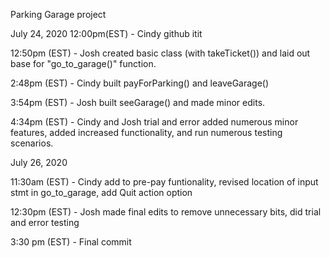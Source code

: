 Parking Garage project 

July 24, 2020
12:00pm(EST) - Cindy github itit

12:50pm (EST) - Josh created basic class (with takeTicket()) and laid out base for "go_to_garage()" function.

2:48pm (EST) - Cindy built payForParking() and leaveGarage()

3:54pm (EST) - Josh built seeGarage() and made minor edits.

4:34pm (EST) - Cindy and Josh trial and error added numerous minor features, added increased functionality, and run numerous testing scenarios.

July 26, 2020

11:30am (EST) - Cindy add to pre-pay funtionality, revised location of input stmt in go_to_garage, add Quit action option

12:30pm (EST) - Josh made final edits to remove unnecessary bits, did trial and error testing

3:30 pm (EST) - Final commit 

